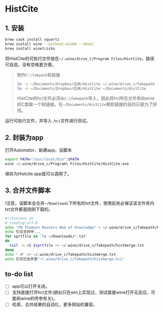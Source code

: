 # HistCite

## 1. 安装

```sh
brew cask install xquartz
brew install wine --without-win64 --devel
brew install winetricks
```

将HistCite的可执行文件放在`~/.wine/dirve_C/Program Files/HistCite`，路径可自选，没有空格更方便。

> 制作`C:\fakpath`软链接
> 
> ```sh
> ln -s ~/Documents/Dropbox/应用/HistCite ~/.wine/drive_c/fakepath
> ln -s ~/Documents/Dropbox/应用/HistCite ~/Documents/HistCite
> ```
> HistCite的hci文件必须从`C:\fakepath`导入，因此将hci所在文件夹向wine的C盘做一个软链接。在`~/Documents/HistCite`做软链接的目的只是为了好找。

运行可执行文件，并导入`.hci`文件进行测试。

## 2. 封装为app

打开Automator，新建app，自脚本

```sh
export PATH="/usr/local/bin":$PATH
wine ~/.wine/drive_c/Program\ Files/HistCite/HistCite.exe
```
保存为Histcite.app就可以调用了。

## 3. 合并文件脚本

!注意，该脚本会合并`~/Downloads`下所有的txt文件，使用前务必保证该文件夹内txt文件都是刚刚下载的。

```sh
#!/bin/env sh
# conding:utf-8
echo "FN Thomson Reuters Web of Knowledge" > ~/.wine/drive_c/fakepath/histmerge.hci
echo 引文合并中...
for sprtfile in `ls ~/Downloads/*.txt`
do
  tail -n +2 $sprtfile >> ~/.wine/drive_c/fakepath/histmerge.txt
done
echo ".#" >> ~/.wine/drive_c/fakepath/histmerge.txt
echo 引文已合并至"~/.wine/drive_c/fakepath/histmerge.hci"
```

## to-do list

- [ ] app可以打开关闭。
- [ ] 支持直接打开hci文件(貌似只在win上实现过，测试直接wine打开无反应，可能和wine的传参有关)。
- [ ] 检索，合并结果的自动化，更多网站的兼容。
